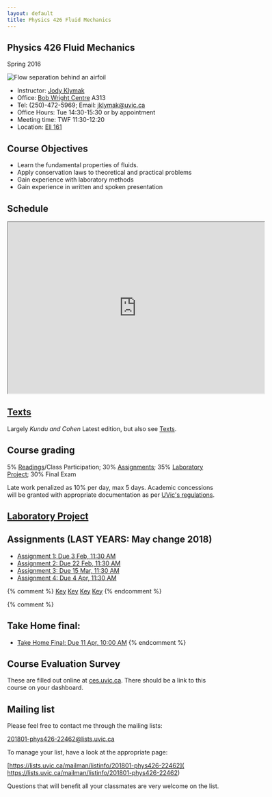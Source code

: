 ```yaml
---
layout: default
title: Physics 426 Fluid Mechanics
---
```


## Physics 426 Fluid Mechanics

Spring 2016


![Flow separation behind an airfoil](./figs/Flow_separation.jpg)


  - Instructor: [Jody Klymak](http://web.uvic.ca/~jklymak)
  - Office: [Bob Wright Centre](http://www.uvic.ca/buildings/sci.html) A313
  - Tel: (250)-472-5969; Email: [jklymak@uvic.ca](mailto:jklymak@uvic.ca)
  - Office Hours: Tue 14:30-15:30 or by appointment
  - Meeting time:  TWF 11:30-12:20
  - Location:  [Ell 161](http://www.uvic.ca/home/about/campus-info/maps/maps/ell.php)

## Course Objectives ##

  - Learn the fundamental properties of fluids.
  - Apply conservation laws to theoretical and practical problems
  - Gain experience with laboratory methods
  - Gain experience in written and spoken presentation


## Schedule

<iframe width="600px" height="400px" src="https://docs.google.com/spreadsheets/d/e/2PACX-1vR7J7yu4NBO7ciH3RHrnsIfVau9djN1nIUci8pRak5ml6ZMXC2G2xf88FroSfNOnAmbVhZsWMhsxm6-/pubhtml?gid=0&amp;single=true&amp;widget=true&amp;headers=false"></iframe>

## [Texts](./Texts/)

Largely *Kundu and Cohen* Latest edition, but also see [Texts](./Texts/).  

## Course grading

5% [Readings](./Readings/)/Class Participation; 30% [Assignments](#Assignments); 35% [Laboratory Project](./LabProject/); 30% Final Exam

Late work penalized as 10% per day, max 5 days.  Academic concessions will be granted
with appropriate documentation as per [UVic's regulations](http://www.uvic.ca/registrar/students/policies/appeals/rac-request.php).

## [Laboratory Project](./LabProject/)

## Assignments (LAST YEARS:  May change 2018)

  - [Assignment 1: Due 3 Feb, 11:30 AM](./Assignments/Assignment1.pdf)    
  - [Assignment 2: Due 22 Feb, 11:30 AM](./Assignments/Assignment2.pdf)   
  - [Assignment 3: Due 15 Mar, 11:30 AM](./Assignments/Assignment3.pdf)    
  - [Assignment 4: Due 4 Apr, 11:30 AM](./Assignments/Assignment4.pdf)     

{% comment %}
[Key](./Assignments/Assignment1Key.pdf)
[Key](./Assignments/Assignment2Key.pdf)
[Key](./Assignments/Assignment3Key.pdf)
[Key](./Assignments/Assignment4Foil.pdf)
{% endcomment %}

{% comment %}
## Take Home final:

- [Take Home Final: Due 11 Apr, 10:00 AM](./Assignments/TakeHome2017.pdf)
{% endcomment %}

## Course Evaluation Survey

These are filled out online at [ces.uvic.ca](http://ces.uvic.ca).  There should be a link to this course on your dashboard.

## Mailing list

Please feel free to contact me through the mailing lists:

[201801-phys426-22462@lists.uvic.ca](mailto:201801-phys426-22462@lists.uvic.ca)

To manage your list, have a look at the appropriate page:

[https://lists.uvic.ca/mailman/listinfo/201801-phys426-22462]( https://lists.uvic.ca/mailman/listinfo/201801-phys426-22462)

Questions that will benefit all your classmates are very welcome on
the list.
